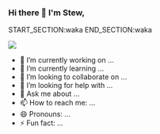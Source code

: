 ### Hi there 👋  I'm Stew,

START_SECTION:waka
END_SECTION:waka

![](https://github-readme-stats.vercel.app/api?username=stewforani)

- 🔭 I’m currently working on ...
- 🌱 I’m currently learning ...
- 👯 I’m looking to collaborate on ...
- 🤔 I’m looking for help with ...
- 💬 Ask me about ...
- 📫 How to reach me: ...
- 😄 Pronouns: ...
- ⚡ Fun fact: ...

